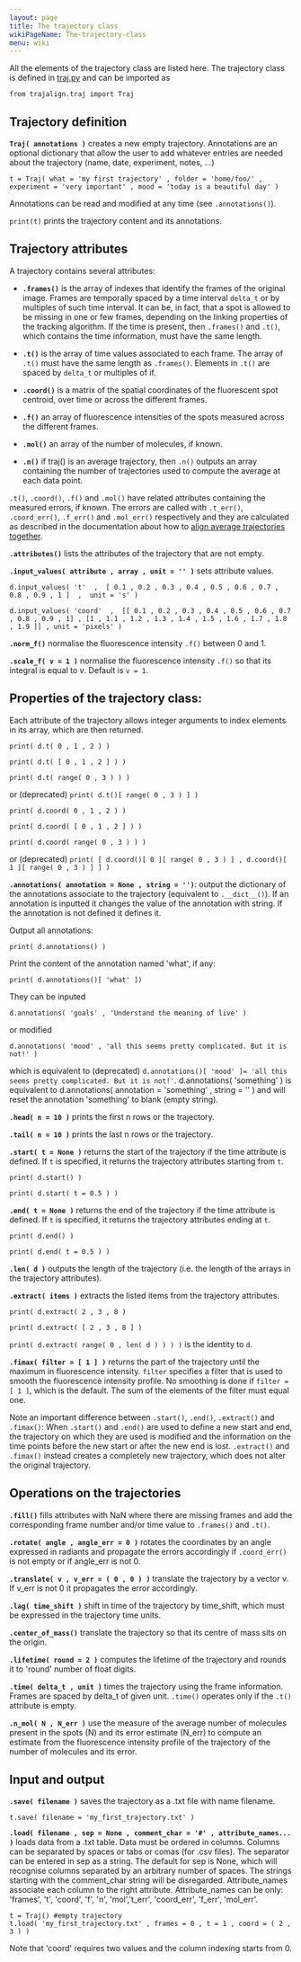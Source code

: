 ```yaml
---
layout: page
title: The trajectory class
wikiPageName: The-trajectory-class
menu: wiki
---
```


All the elements of the trajectory class are listed here. The trajectory class is defined in [traj.py](https://github.com/apicco/trajectory_alignment/tree/master/trajalign) and can be imported as

	from trajalign.traj import Traj

## Trajectory definition

**`Traj( annotations )`** creates a new empty trajectory. Annotations are an optional dictionary that allow the user to  add whatever entries are needed about the trajectory (name, date, experiment, notes, ...)

`t = Traj( what = 'my first trajectory' , folder = 'home/foo/' , experiment = 'very important' , mood = 'today is a beautiful day' )`

Annotations can be read and modified at any time (see `.annotations()`).

`print(t)` prints the trajectory content and its annotations.

## Trajectory attributes

A trajectory contains several attributes:

* **`.frames()`** is the array of indexes that identify the frames of the original image. Frames are temporally spaced by a time interval `delta_t` or by multiples of such time interval. It can be, in fact, that a spot is allowed to be  missing in one or few frames, depending on the linking properties of the tracking algorithm. If the time is present, then `.frames()` and `.t()`, which contains the time information, must have the same length.

* **`.t()`** is the array of time values associated to each frame. The array of `.t()` must have the same length as `.frames()`. Elements in `.t()` are spaced by `delta_t` or multiples of if.

* **`.coord()`** is a matrix of the spatial coordinates of the fluorescent spot centroid, over time or across the different frames.

* **`.f()`** an array of fluorescence intensities of the spots measured across the different frames.

* **`.mol()`** an array of the number of molecules, if known.

* **`.n()`** if traj() is an average trajectory, then `.n()` outputs an array containing the number of trajectories used to compute the average at each data point.

`.t()`, `.coord()`, `.f()` and `.mol()` have related attributes containing the measured errors, if known. The errors are called with `.t_err()`, `.coord_err()`, `.f_err()` and `.mol_err()` respectively and they are calculated as described in the documentation about how to [align average trajectories together](Align-average-trajectories).

**`.attributes()`** lists the attributes of the trajectory that are not empty.

**`.input_values( attribute , array , unit = '' )`** sets attribute values.

`d.input_values( 't'  ,  [ 0.1 , 0.2 , 0.3 , 0.4 , 0.5 , 0.6 , 0.7 , 0.8 , 0.9 , 1 ]  ,  unit = 's' )`

`d.input_values( 'coord'  ,  [[ 0.1 , 0.2 , 0.3 , 0.4 , 0.5 , 0.6 , 0.7 , 0.8 , 0.9 , 1] , [1 , 1.1 , 1.2 , 1.3 , 1.4 , 1.5 , 1.6 , 1.7 , 1.8 , 1.9 ]] , unit = 'pixels' )`

**`.norm_f()`** normalise the fluorescence intensity `.f()` between 0 and 1.

**`.scale_f( v = 1 )`** normalise the fluorescence intensity `.f()` so that its integral is equal to _v_. Default is `v = 1`. 

## Properties of the trajectory class:

Each attribute of the trajectory allows integer arguments to index elements in its array, which are then returned.

`print( d.t( 0 , 1 , 2 ) )`

`print( d.t( [ 0 , 1 , 2 ] ) )`

`print( d.t( range( 0 , 3 ) ) )`

or (deprecated) `print( d.t()[ range( 0 , 3 ) ] )`

`print( d.coord( 0 , 1 , 2 ) )`

`print( d.coord( [ 0 , 1 , 2 ] ) )`

`print( d.coord( range( 0 , 3 ) ) )`

or (deprecated) `print( [ d.coord()[ 0 ][ range( 0 , 3 ) ] , d.coord()[ 1 ][ range( 0 , 3 ) ] ] )`

**`.annotations( annotation = None , string = '')`**: output the dictionary of the annotations associate to the trajectory (equivalent to `.__dict__()`). If an annotation is inputted it changes the value of the annotation with string. If the annotation is not defined it defines it.

Output all annotations:

`print( d.annotations() )`

Print the content of the annotation named 'what', if any:

`print( d.annotations()[ 'what' ])`

They can be inputed  

`d.annotations( 'goals' , 'Understand the meaning of live' )`

or modified

`d.annotations( 'mood' , 'all this seems pretty complicated. But it is not!' )`

which is equivalent to (deprecated) `d.annotations()[ 'mood' ]= 'all this seems pretty complicated. But it is not!'`. d.annotations( 'something' ) is equivalent to d.annotations( annotation = 'something' , string = '' ) and will reset the annotation 'something' to blank (empty string).

**`.head( n = 10 )`** prints the first n rows or the trajectory.

**`.tail( n = 10 )`** prints the last n rows or the trajectory.

**`.start( t = None )`** returns the start of the trajectory if the time attribute is defined. If `t` is specified, it returns the trajectory attributes starting from `t`.

`print( d.start() )`

`print( d.start( t = 0.5 ) )`

**`.end( t = None )`** returns the end of the trajectory if the time attribute is defined. If `t` is specified, it returns the trajectory attributes ending at `t`.

`print( d.end() )`

`print( d.end( t = 0.5 ) )`

**`.len( d )`** outputs the length of the trajectory (i.e. the length of the arrays in the trajectory attributes).

**`.extract( items )`** extracts the listed items from the trajectory attributes.

`print( d.extract( 2 , 3 , 8 )`

`print( d.extract( [ 2 , 3 , 8 ] )`

`print( d.extract( range( 0 , len( d ) ) ) )` is the identity to `d`.

**`.fimax( filter = [ 1 ] )`** returns the part of the trajectory until the maximum in fluorescence intensity. `filter` specifies a filter that is used to smooth the fluorescence intensity profile. No smoothing is done if `filter = [ 1 ]`, which is the default. The sum of the elements of the filter must equal one. 

Note an important difference between `.start()`, `.end()`, `.extract()` and `.fimax()`: When `.start()` and `.end()` are used to define a new start and end, the trajectory on which they are used is modified and the information on the time points before the new start or after the new end is lost.
`.extract()` and `.fimax()` instead creates a completely new trajectory, which does not alter the original trajectory.

## Operations on the trajectories

**`.fill()`** fills attributes with NaN where there are missing frames and add the corresponding frame number and/or time value to `.frames()` and `.t()`.

**`.rotate( angle , angle_err = 0 )`** rotates the coordinates by an angle expressed in radiants and propagate the errors accordingly if `.coord_err()` is not empty or if angle_err is not 0.

**`.translate( v , v_err = ( 0 , 0 ) )`** translate the trajectory by a vector v. If v_err is not 0 it propagates the error accordingly.

**`.lag( time_shift )`** shift in time of the trajectory by time_shift, which must be expressed in the trajectory time units.

**`.center_of_mass()`** translate the trajectory so that its centre of mass sits on the origin.

**`.lifetime( round = 2 )`** computes the lifetime of the trajectory and rounds it to 'round' number of float digits.

**`.time( delta_t , unit )`** times the trajectory using the frame information. Frames are spaced by delta_t of given unit. `.time()` operates only if the `.t()` attribute is empty. 

**`.n_mol( N , N_err )`** use the measure of the average number of molecules present in the spots (N) and its error estimate (N_err) to compute an estimate from the fluorescence intensity profile of the trajectory of the number of molecules and its error.

## Input and output

**`.save( filename )`** saves the trajectory as a .txt file with name filename.

`t.save( filename = 'my_first_trajectory.txt' )`

**`.load( filename , sep = None , comment_char = '#' , attribute_names... )`** loads data from a .txt table. Data must be ordered in columns. Columns can be separated by spaces or tabs or comas (for .csv files). The separator can be entered in sep as a string. The default for sep is None, which will recognise columns separated by an arbitrary number of spaces. The strings starting with the comment_char string will be disregarded. Attribute_names associate each column to the right attribute. Attribute_names can be only: 'frames', 't', 'coord', 'f', 'n', 'mol','t_err', 'coord_err', 'f_err', 'mol_err'.

	t = Traj() #empty trajectory
	t.load( 'my_first_trajectory.txt' , frames = 0 , t = 1 , coord = ( 2 , 3 ) )

Note that 'coord' requires two values and the column indexing starts from 0.

